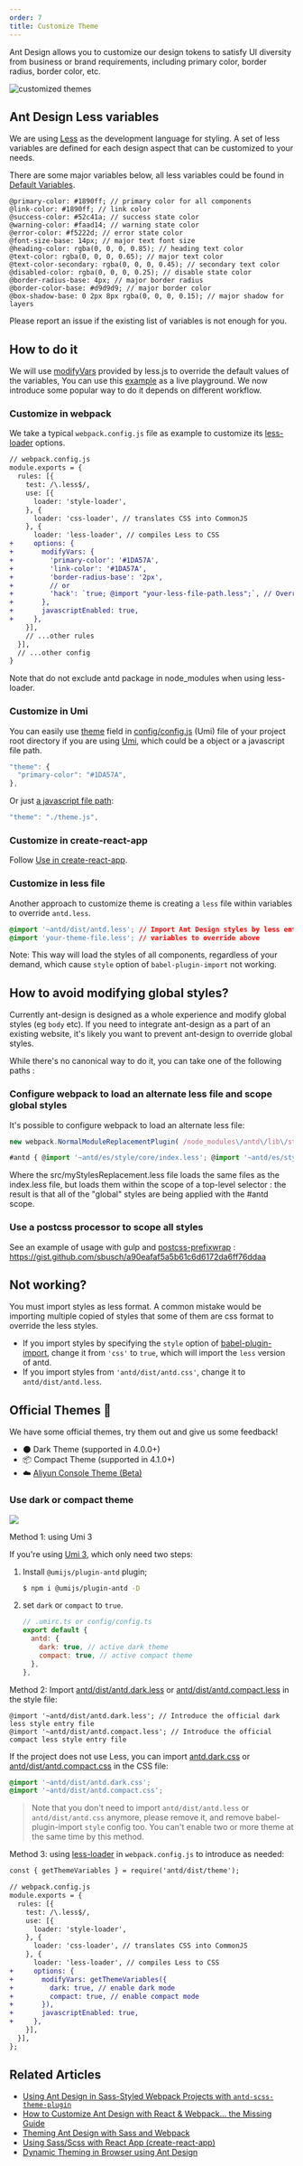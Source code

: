 ```yaml
---
order: 7
title: Customize Theme
---
```


Ant Design allows you to customize our design tokens to satisfy UI diversity from business or brand requirements, including primary color, border radius, border color, etc.

![customized themes](https://zos.alipayobjects.com/rmsportal/zTFoszBtDODhXfLAazfSpYbSLSEeytoG.png)

## Ant Design Less variables

We are using [Less](http://lesscss.org/) as the development language for styling. A set of less variables are defined for each design aspect that can be customized to your needs.

There are some major variables below, all less variables could be found in [Default Variables](https://github.com/ant-design/ant-design/blob/master/components/style/themes/default.less).

```less
@primary-color: #1890ff; // primary color for all components
@link-color: #1890ff; // link color
@success-color: #52c41a; // success state color
@warning-color: #faad14; // warning state color
@error-color: #f5222d; // error state color
@font-size-base: 14px; // major text font size
@heading-color: rgba(0, 0, 0, 0.85); // heading text color
@text-color: rgba(0, 0, 0, 0.65); // major text color
@text-color-secondary: rgba(0, 0, 0, 0.45); // secondary text color
@disabled-color: rgba(0, 0, 0, 0.25); // disable state color
@border-radius-base: 4px; // major border radius
@border-color-base: #d9d9d9; // major border color
@box-shadow-base: 0 2px 8px rgba(0, 0, 0, 0.15); // major shadow for layers
```

Please report an issue if the existing list of variables is not enough for you.

## How to do it

We will use [modifyVars](http://lesscss.org/usage/#using-less-in-the-browser-modify-variables) provided by less.js to override the default values of the variables, You can use this [example](https://github.com/ant-design/create-react-app-antd) as a live playground. We now introduce some popular way to do it depends on different workflow.

### Customize in webpack

We take a typical `webpack.config.js` file as example to customize its [less-loader](https://github.com/webpack-contrib/less-loader) options.

```diff
// webpack.config.js
module.exports = {
  rules: [{
    test: /\.less$/,
    use: [{
      loader: 'style-loader',
    }, {
      loader: 'css-loader', // translates CSS into CommonJS
    }, {
      loader: 'less-loader', // compiles Less to CSS
+     options: {
+       modifyVars: {
+         'primary-color': '#1DA57A',
+         'link-color': '#1DA57A',
+         'border-radius-base': '2px',
+         // or
+         'hack': `true; @import "your-less-file-path.less";`, // Override with less file
+       },
+       javascriptEnabled: true,
+     },
    }],
    // ...other rules
  }],
  // ...other config
}
```

Note that do not exclude antd package in node_modules when using less-loader.

### Customize in Umi

You can easily use [theme](https://umijs.org/config/#theme) field in [config/config.js](https://github.com/ant-design/ant-design-pro/blob/56e648ec14bdb9f6724169fd64830447e224ccb1/config/config.js#L45) (Umi) file of your project root directory if you are using [Umi](http://umijs.org/), which could be a object or a javascript file path.

```js
"theme": {
  "primary-color": "#1DA57A",
},
```

Or just [a javascript file path](https://github.com/ant-design/ant-design-pro/blob/b7e7983661eb5e53dc807452e9653e93e74276d4/.webpackrc.js#L18):

```js
"theme": "./theme.js",
```

### Customize in create-react-app

Follow [Use in create-react-app](/docs/react/use-with-create-react-app).

### Customize in less file

Another approach to customize theme is creating a `less` file within variables to override `antd.less`.

```css
@import '~antd/dist/antd.less'; // Import Ant Design styles by less entry
@import 'your-theme-file.less'; // variables to override above
```

Note: This way will load the styles of all components, regardless of your demand, which cause `style` option of `babel-plugin-import` not working.

## How to avoid modifying global styles?

Currently ant-design is designed as a whole experience and modify global styles (eg `body` etc). If you need to integrate ant-design as a part of an existing website, it's likely you want to prevent ant-design to override global styles.

While there's no canonical way to do it, you can take one of the following paths :

### Configure webpack to load an alternate less file and scope global styles

It's possible to configure webpack to load an alternate less file:

```ts
new webpack.NormalModuleReplacementPlugin( /node_modules\/antd\/lib\/style\/index\.less/, path.resolve(rootDir, 'src/myStylesReplacement.less') )

#antd { @import '~antd/es/style/core/index.less'; @import '~antd/es/style/themes/default.less'; }
```

Where the src/myStylesReplacement.less file loads the same files as the index.less file, but loads them within the scope of a top-level selector : the result is that all of the "global" styles are being applied with the #antd scope.

### Use a postcss processor to scope all styles

See an example of usage with gulp and [postcss-prefixwrap](https://github.com/dbtedman/postcss-prefixwrap) : https://gist.github.com/sbusch/a90eafaf5a5b61c6d6172da6ff76ddaa

## Not working?

You must import styles as less format. A common mistake would be importing multiple copied of styles that some of them are css format to override the less styles.

- If you import styles by specifying the `style` option of [babel-plugin-import](https://github.com/ant-design/babel-plugin-import), change it from `'css'` to `true`, which will import the `less` version of antd.
- If you import styles from `'antd/dist/antd.css'`, change it to `antd/dist/antd.less`.

## Official Themes 🌈

We have some official themes, try them out and give us some feedback!

- 🌑 Dark Theme (supported in 4.0.0+)
- 📦 Compact Theme (supported in 4.1.0+)
- ☁️ [Aliyun Console Theme (Beta)](https://github.com/ant-design/ant-design-aliyun-theme)

### Use dark or compact theme

![](https://gw.alipayobjects.com/mdn/rms_08e378/afts/img/A*mYU9R4YFxscAAAAAAAAAAABkARQnAQ)

Method 1: using Umi 3

If you're using [Umi 3](http://umijs.org/zh/), which only need two steps:

1. Install `@umijs/plugin-antd` plugin;

   ```bash
   $ npm i @umijs/plugin-antd -D
   ```

2. set `dark` or `compact` to `true`.

   ```js
   // .umirc.ts or config/config.ts
   export default {
     antd: {
       dark: true, // active dark theme
       compact: true, // active compact theme
     },
   },
   ```

Method 2: Import [antd/dist/antd.dark.less](https://unpkg.com/browse/antd@4.x/dist/antd.dark.less) or [antd/dist/antd.compact.less](https://unpkg.com/browse/antd@4.x/dist/antd.compact.less) in the style file:

```less
@import '~antd/dist/antd.dark.less'; // Introduce the official dark less style entry file
@import '~antd/dist/antd.compact.less'; // Introduce the official compact less style entry file
```

If the project does not use Less, you can import [antd.dark.css](https://unpkg.com/browse/antd@4.x/dist/antd.dark.css) or [antd/dist/antd.compact.css](https://unpkg.com/browse/antd@4.x/dist/antd.compact.css) in the CSS file:

```css
@import '~antd/dist/antd.dark.css';
@import '~antd/dist/antd.compact.css';
```

> Note that you don't need to import `antd/dist/antd.less` or `antd/dist/antd.css` anymore, please remove it, and remove babel-plugin-import `style` config too. You can't enable two or more theme at the same time by this method.

Method 3: using [less-loader](https://github.com/webpack-contrib/less-loader) in `webpack.config.js` to introduce as needed:

```diff
const { getThemeVariables } = require('antd/dist/theme');

// webpack.config.js
module.exports = {
  rules: [{
    test: /\.less$/,
    use: [{
      loader: 'style-loader',
    }, {
      loader: 'css-loader', // translates CSS into CommonJS
    }, {
      loader: 'less-loader', // compiles Less to CSS
+     options: {
+       modifyVars: getThemeVariables({
+         dark: true, // enable dark mode
+         compact: true, // enable compact mode
+       }),
+       javascriptEnabled: true,
+     },
    }],
  }],
};
```

## Related Articles

- [Using Ant Design in Sass-Styled Webpack Projects with `antd-scss-theme-plugin`](https://intoli.com/blog/antd-scss-theme-plugin/)
- [How to Customize Ant Design with React & Webpack… the Missing Guide](https://medium.com/@GeoffMiller/how-to-customize-ant-design-with-react-webpack-the-missing-guide-c6430f2db10f)
- [Theming Ant Design with Sass and Webpack](https://gist.github.com/Kruemelkatze/057f01b8e15216ae707dc7e6c9061ef7)
- [Using Sass/Scss with React App (create-react-app)](https://medium.com/@mzohaib.qc/using-sass-scss-with-react-app-create-react-app-d03072083ef8)
- [Dynamic Theming in Browser using Ant Design](https://medium.com/@mzohaib.qc/ant-design-dynamic-runtime-theme-1f9a1a030ba0)
